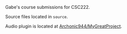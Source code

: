 Gabe's course submissions for CSC222.

Source files located in `source`.

Audio plugin is located at [Archonic944/MyGreatProject](https://github.com/Archonic944/MyGreatProject).
